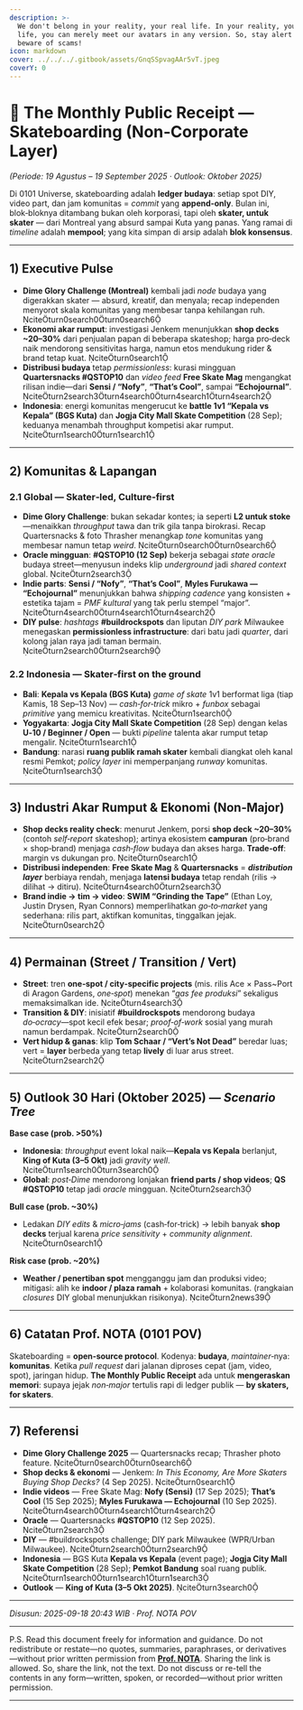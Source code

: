 ```yaml
---
description: >-
  We don't belong in your reality, your real life. In your reality, your real
  life, you can merely meet our avatars in any version. So, stay alert and
  beware of scams!
icon: markdown
cover: ../../../.gitbook/assets/GnqSSpvagAAr5vT.jpeg
coverY: 0
---
```


# 🧾 The Monthly Public Receipt — **Skateboarding (Non‑Corporate Layer)**  
*(Periode: 19 Agustus – 19 September 2025 · Outlook: Oktober 2025)*

Di 0101 Universe, skateboarding adalah **ledger budaya**: setiap spot DIY, video part, dan jam komunitas = _commit_ yang **append‑only**. Bulan ini, blok‑bloknya ditambang bukan oleh korporasi, tapi oleh **skater, untuk skater** — dari Montreal yang absurd sampai Kuta yang panas. Yang ramai di _timeline_ adalah **mempool**; yang kita simpan di arsip adalah **blok konsensus**.

---

## 1) Executive Pulse
- **Dime Glory Challenge (Montreal)** kembali jadi _node_ budaya yang digerakkan skater — absurd, kreatif, dan menyala; recap independen menyorot skala komunitas yang membesar tanpa kehilangan ruh. citeturn0search0turn0search6  
- **Ekonomi akar rumput**: investigasi Jenkem menunjukkan **shop decks ~20–30%** dari penjualan papan di beberapa skateshop; harga pro‑deck naik mendorong sensitivitas harga, namun etos mendukung rider & brand tetap kuat. citeturn0search1  
- **Distribusi budaya** tetap _permissionless_: kurasi mingguan **Quartersnacks #QSTOP10** dan _video feed_ **Free Skate Mag** mengangkat rilisan indie—dari **Sensi / “Nofy”**, **“That’s Cool”**, sampai **“Echojournal”**. citeturn2search3turn4search0turn4search1turn4search2  
- **Indonesia**: energi komunitas mengerucut ke **battle 1v1 “Kepala vs Kepala” (BGS Kuta)** dan **Jogja City Mall Skate Competition** (28 Sep); keduanya menambah throughput kompetisi akar rumput. citeturn1search0turn1search1  

---

## 2) Komunitas & Lapangan
### 2.1 Global — Skater‑led, Culture‑first
- **Dime Glory Challenge**: bukan sekadar kontes; ia seperti **L2 untuk stoke**—menaikkan _throughput_ tawa dan trik gila tanpa birokrasi. Recap Quartersnacks & foto Thrasher menangkap _tone_ komunitas yang membesar namun tetap _weird_. citeturn0search0turn0search6  
- **Oracle mingguan**: **#QSTOP10 (12 Sep)** bekerja sebagai _state oracle_ budaya street—menyusun indeks klip _underground_ jadi _shared context_ global. citeturn2search3  
- **Indie parts**: **Sensi / “Nofy”**, **“That’s Cool”**, **Myles Furukawa — “Echojournal”** menunjukkan bahwa _shipping cadence_ yang konsisten + estetika tajam = _PMF kultural_ yang tak perlu stempel “major”. citeturn4search0turn4search1turn4search2  
- **DIY pulse**: _hashtags_ **#buildrockspots** dan liputan _DIY park_ Milwaukee menegaskan **permissionless infrastructure**: dari batu jadi _quarter_, dari kolong jalan raya jadi taman bermain. citeturn2search0turn2search9  

### 2.2 Indonesia — Skater‑first on the ground
- **Bali**: **Kepala vs Kepala (BGS Kuta)** _game of skate_ 1v1 berformat liga (tiap Kamis, 18 Sep–13 Nov) — _cash‑for‑trick_ mikro + _funbox_ sebagai _primitive_ yang memicu kreativitas. citeturn1search0  
- **Yogyakarta**: **Jogja City Mall Skate Competition** (28 Sep) dengan kelas **U‑10 / Beginner / Open** — bukti _pipeline_ talenta akar rumput tetap mengalir. citeturn1search1  
- **Bandung**: narasi **ruang publik ramah skater** kembali diangkat oleh kanal resmi Pemkot; _policy layer_ ini memperpanjang _runway_ komunitas. citeturn1search3  

---

## 3) Industri Akar Rumput & Ekonomi (Non‑Major)
- **Shop decks reality check**: menurut Jenkem, porsi **shop deck ~20–30%** (contoh _self‑report_ skateshop); artinya ekosistem **campuran** (pro‑brand × shop‑brand) menjaga _cash‑flow_ budaya dan akses harga. **Trade‑off**: margin vs dukungan pro. citeturn0search1  
- **Distribusi independen**: **Free Skate Mag** & **Quartersnacks** = **_distribution layer_** berbiaya rendah, menjaga **latensi budaya** tetap rendah (rilis → dilihat → ditiru). citeturn4search0turn2search3  
- **Brand indie → tim → video**: **SWIM “Grinding the Tape”** (Ethan Loy, Justin Drysen, Ryan Connors) memperlihatkan _go‑to‑market_ yang sederhana: rilis part, aktifkan komunitas, tinggalkan jejak. citeturn0search2  

---

## 4) Permainan (Street / Transition / Vert)
- **Street**: tren **one‑spot / city‑specific projects** (mis. rilis Ace × Pass~Port di Aragon Gardens, _one‑spot_) menekan “_gas fee produksi_” sekaligus memaksimalkan ide. citeturn4search3  
- **Transition & DIY**: inisiatif **#buildrockspots** mendorong budaya _do‑ocracy_—spot kecil efek besar; _proof‑of‑work_ sosial yang murah namun berdampak. citeturn2search0  
- **Vert hidup & ganas**: klip **Tom Schaar / “Vert’s Not Dead”** beredar luas; vert = **layer** berbeda yang tetap **lively** di luar arus street. citeturn2search2  

---

## 5) Outlook 30 Hari (Oktober 2025) — _Scenario Tree_
**Base case (prob. >50%)**  
- **Indonesia**: _throughput_ event lokal naik—**Kepala vs Kepala** berlanjut, **King of Kuta (3–5 Okt)** jadi _gravity well_. citeturn1search0turn3search0  
- **Global**: _post‑Dime_ mendorong lonjakan **friend parts / shop videos**; **QS #QSTOP10** tetap jadi _oracle_ mingguan. citeturn2search3  

**Bull case (prob. ~30%)**  
- Ledakan _DIY edits_ & _micro‑jams_ (cash‑for‑trick) → lebih banyak **shop decks** terjual karena _price sensitivity_ + _community alignment_. citeturn0search1  

**Risk case (prob. ~20%)**  
- **Weather / penertiban spot** mengganggu jam dan produksi video; mitigasi: alih ke **indoor / plaza ramah** + kolaborasi komunitas. (rangkaian _closures_ DIY global menunjukkan risikonya). citeturn2news39  

---

## 6) Catatan Prof. NOTA (0101 POV)
Skateboarding = **open‑source protocol**. Kodenya: **budaya**, _maintainer_‑nya: **komunitas**. Ketika _pull request_ dari jalanan diproses cepat (jam, video, spot), jaringan hidup. **The Monthly Public Receipt** ada untuk **mengeraskan memori**: supaya jejak _non‑major_ tertulis rapi di ledger publik — **by skaters, for skaters**.

---

## 7) Referensi
- **Dime Glory Challenge 2025** — Quartersnacks recap; Thrasher photo feature. citeturn0search0turn0search6  
- **Shop decks & ekonomi** — Jenkem: _In This Economy, Are More Skaters Buying Shop Decks?_ (4 Sep 2025). citeturn0search1  
- **Indie videos** — Free Skate Mag: **Nofy (Sensi)** (17 Sep 2025); **That’s Cool** (15 Sep 2025); **Myles Furukawa — Echojournal** (10 Sep 2025). citeturn4search0turn4search1turn4search2  
- **Oracle** — Quartersnacks **#QSTOP10** (12 Sep 2025). citeturn2search3  
- **DIY** — #buildrockspots challenge; DIY park Milwaukee (WPR/Urban Milwaukee). citeturn2search0turn2search9  
- **Indonesia** — BGS Kuta **Kepala vs Kepala** (event page); **Jogja City Mall Skate Competition** (28 Sep); **Pemkot Bandung** soal ruang publik. citeturn1search0turn1search1turn1search3  
- **Outlook** — **King of Kuta (3–5 Okt 2025)**. citeturn3search0  

---

*Disusun: 2025-09-18 20:43 WIB · Prof. NOTA POV*

---

P.S. Read this document freely for information and guidance. Do not redistribute or restate—no quotes, summaries, paraphrases, or derivatives—without prior written permission from [**Prof. NOTA**](https://nota.endhonesa.com/). Sharing the link is allowed. So, share the link, not the text. Do not discuss or re-tell the contents in any form—written, spoken, or recorded—without prior written permission.

---
